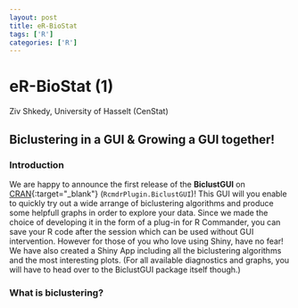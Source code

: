 ```yaml
---
layout: post
title: eR-BioStat
tags: ['R']
categories: ['R']
---
```


eR-BioStat (1)
================
Ziv Shkedy, University of Hasselt (CenStat)

Biclustering in a GUI & Growing a GUI together!
-----------------------------------------------



### Introduction

We are happy to announce the first release of the **BiclustGUI** on [CRAN](https://cran.r-project.org/web/packages/RcmdrPlugin.BiclustGUI/){:target="_blank"} (`RcmdrPlugin.BiclustGUI`)!
This GUI will you enable to quickly try out a wide arrange of biclustering algorithms and produce some helpfull graphs in order to explore your data. Since we made the choice of developing it in the form of a plug-in for R Commander, you can save your R code after the session which can be used without GUI intervention. However for those of you who love using Shiny, have no fear! We have also created a Shiny App including all the biclustering algorithms and the most interesting plots. (For all available diagnostics and graphs, you will have to head over to the BiclustGUI package itself though.)



### What is biclustering?


